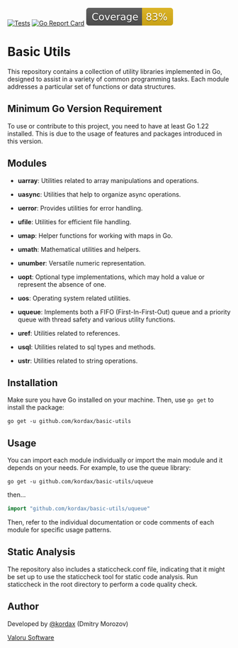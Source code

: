 [![Tests](https://github.com/kordax/basic-utils/actions/workflows/Tests.yml/badge.svg?branch=main)](https://github.com/kordax/basic-utils/actions/workflows/Tests.yml)
[![Go Report Card](https://goreportcard.com/badge/github.com/kordax/basic-utils)](https://goreportcard.com/report/github.com/kordax/basic-utils)
[![Coverage](https://raw.githubusercontent.com/kordax/basic-utils/badges/.badges/main/coverage.svg)](https://github.com/kordax/basic-utils/tree/badges)

# Basic Utils

This repository contains a collection of utility libraries implemented in Go, designed to assist in a variety of common
programming tasks. Each module addresses a particular set of functions or data structures.

## Minimum Go Version Requirement

To use or contribute to this project, you need to have at least Go 1.22 installed.
This is due to the usage of features and packages introduced in this version.

## Modules

- **uarray**: Utilities related to array manipulations and operations.

- **uasync**: Utilities that help to organize async operations.

- **uerror**: Provides utilities for error handling.

- **ufile**: Utilities for efficient file handling.

- **umap**: Helper functions for working with maps in Go.

- **umath**: Mathematical utilities and helpers.

- **unumber**: Versatile numeric representation.

- **uopt**: Optional type implementations, which may hold a value or represent the absence of one.

- **uos**: Operating system related utilities.

- **uqueue**: Implements both a FIFO (First-In-First-Out) queue and a priority queue with thread safety and various
  utility functions.

- **uref**: Utilities related to references.

- **usql**: Utilities related to sql types and methods.

- **ustr**: Utilities related to string operations.

## Installation

Make sure you have Go installed on your machine. Then, use `go get` to install the package:

```shell
go get -u github.com/kordax/basic-utils
```

## Usage

You can import each module individually or import the main module and it depends on your needs. For example, to use the
queue library:

```shell
go get -u github.com/kordax/basic-utils/uqueue
```

then...

```go
import "github.com/kordax/basic-utils/uqueue"
```

Then, refer to the individual documentation or code comments of each module for specific usage patterns.

## Static Analysis

The repository also includes a staticcheck.conf file, indicating that it might be set up to use the staticcheck tool for
static code analysis. Run staticcheck in the root directory to perform a code quality check.

## Author

Developed by [@kordax](mailto:dmorozov@valoru-software.com) (Dmitry Morozov)

[Valoru Software](https://valoru-software.com)

